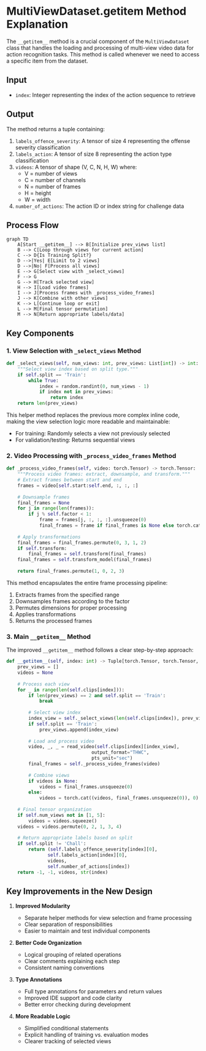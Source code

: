 # MultiViewDataset.__getitem__ Method Explanation

The `__getitem__` method is a crucial component of the `MultiViewDataset` class that handles the loading and processing of multi-view video data for action recognition tasks. This method is called whenever we need to access a specific item from the dataset.

## Input
- `index`: Integer representing the index of the action sequence to retrieve

## Output
The method returns a tuple containing:
1. `labels_offence_severity`: A tensor of size 4 representing the offense severity classification
2. `labels_action`: A tensor of size 8 representing the action type classification
3. `videos`: A tensor of shape (V, C, N, H, W) where:
   - V = number of views
   - C = number of channels
   - N = number of frames
   - H = height
   - W = width
4. `number_of_actions`: The action ID or index string for challenge data

## Process Flow

```mermaid
graph TD
    A[Start __getitem__] --> B[Initialize prev_views list]
    B --> C[Loop through views for current action]
    C --> D{Is Training Split?}
    D -->|Yes| E[Limit to 2 views]
    D -->|No| F[Process all views]
    E --> G[Select view with _select_views]
    F --> G
    G --> H[Track selected view]
    H --> I[Load video frames]
    I --> J[Process frames with _process_video_frames]
    J --> K[Combine with other views]
    K --> L[Continue loop or exit]
    L --> M[Final tensor permutation]
    M --> N[Return appropriate labels/data]
```

## Key Components

### 1. View Selection with `_select_views` Method
```python
def _select_views(self, num_views: int, prev_views: List[int]) -> int:
    """Select view index based on split type."""
    if self.split == 'Train':
        while True:
            index = random.randint(0, num_views - 1)
            if index not in prev_views:
                return index
    return len(prev_views)
```

This helper method replaces the previous more complex inline code, making the view selection logic more readable and maintainable:
- For training: Randomly selects a view not previously selected
- For validation/testing: Returns sequential views

### 2. Video Processing with `_process_video_frames` Method
```python
def _process_video_frames(self, video: torch.Tensor) -> torch.Tensor:
    """Process video frames: extract, downsample, and transform."""
    # Extract frames between start and end
    frames = video[self.start:self.end, :, :, :]
    
    # Downsample frames
    final_frames = None
    for j in range(len(frames)):
        if j % self.factor < 1:
            frame = frames[j, :, :, :].unsqueeze(0)
            final_frames = frame if final_frames is None else torch.cat((final_frames, frame), 0)
    
    # Apply transformations
    final_frames = final_frames.permute(0, 3, 1, 2)
    if self.transform:
        final_frames = self.transform(final_frames)
    final_frames = self.transform_model(final_frames)
    
    return final_frames.permute(1, 0, 2, 3)
```

This method encapsulates the entire frame processing pipeline:
1. Extracts frames from the specified range
2. Downsamples frames according to the factor
3. Permutes dimensions for proper processing
4. Applies transformations
5. Returns the processed frames

### 3. Main `__getitem__` Method

The improved `__getitem__` method follows a clear step-by-step approach:

```python
def __getitem__(self, index: int) -> Tuple[torch.Tensor, torch.Tensor, torch.Tensor, Union[str, int]]:
    prev_views = []
    videos = None
    
    # Process each view
    for _ in range(len(self.clips[index])):
        if len(prev_views) == 2 and self.split == 'Train':
            break
            
        # Select view index
        index_view = self._select_views(len(self.clips[index]), prev_views)
        if self.split == 'Train':
            prev_views.append(index_view)
        
        # Load and process video
        video, _, _ = read_video(self.clips[index][index_view], 
                               output_format="THWC", 
                               pts_unit="sec")
        final_frames = self._process_video_frames(video)
        
        # Combine views
        if videos is None:
            videos = final_frames.unsqueeze(0)
        else:
            videos = torch.cat((videos, final_frames.unsqueeze(0)), 0)
    
    # Final tensor organization
    if self.num_views not in [1, 5]:
        videos = videos.squeeze()
    videos = videos.permute(0, 2, 1, 3, 4)
    
    # Return appropriate labels based on split
    if self.split != 'Chall':
        return (self.labels_offence_severity[index][0],
               self.labels_action[index][0],
               videos,
               self.number_of_actions[index])
    return -1, -1, videos, str(index)
```

## Key Improvements in the New Design

1. **Improved Modularity**
   - Separate helper methods for view selection and frame processing
   - Clear separation of responsibilities
   - Easier to maintain and test individual components

2. **Better Code Organization**
   - Logical grouping of related operations
   - Clear comments explaining each step
   - Consistent naming conventions

3. **Type Annotations**
   - Full type annotations for parameters and return values
   - Improved IDE support and code clarity
   - Better error checking during development

4. **More Readable Logic**
   - Simplified conditional statements
   - Explicit handling of training vs. evaluation modes
   - Clearer tracking of selected views 